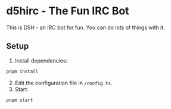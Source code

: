 # d5hirc - The Fun IRC Bot

This is D5H - an IRC bot for fun. You can do lots of things with it.

## Setup

1. Install dependencies:

```bash
pnpm install
```

2. Edit the configuration file in `/config.ts`.
3. Start:

```bash
pnpm start
```
